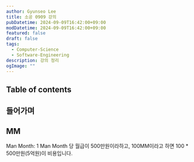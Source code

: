 ```yaml
---
author: Gyunseo Lee
title: 소공 0909 강의
pubDatetime: 2024-09-09T16:42:00+09:00
modDatetime: 2024-09-09T16:42:00+09:00
featured: false
draft: false
tags:
  - Computer-Science
  - Software-Engineering
description: 강의 정리
ogImage: ""
---
```


## Table of contents

## 들어가며

## MM

Man Month: 1 Man Month 당 월급이 500만원이라하고, 100MM이라고 하면 100 \* 500만원(5억원)이 비용입니다.
